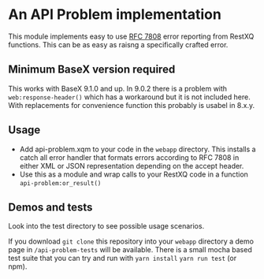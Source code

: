 An API Problem implementation
=============================

This module implements easy to use [RFC 7808](https://tools.ietf.org/html/rfc7807)
error reporting from RestXQ functions. This can be as easy as raisng a specifically crafted error.

Minimum BaseX version required
------------------------------

This works with BaseX 9.1.0 and up.
In 9.0.2 there is a problem with `web:response-header()` which has a workaround
but it is not included here.
With replacements for convenience function this probably is usabel in 8.x.y.

Usage
-----

* Add api-problem.xqm to your code in the `webapp` directory.
  This installs a catch all error handler that formats errors according to RFC 7808
  in either XML or JSON representation depending on the accept header.
* Use this as a module and wrap calls to your RestXQ code in a function
  `api-problem:or_result()`

Demos and tests
---------------

Look into the test directory to see possible usage scenarios.

If you download `git clone` this repository into your `webapp` directory
a demo page in `/api-problem-tests` will be available. There is a small mocha based
test suite that you can try and run with `yarn install` `yarn run test` (or npm).

